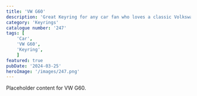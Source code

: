 ```yaml
---
title: 'VW G60'
description: 'Great Keyring for any car fan who loves a classic Volkswagon'
category: 'Keyrings'
catalogue number: '247'
tags: [
    'Car', 
    'VW G60',
    'Keyring', 
    ]
featured: true
pubDate: '2024-03-25'
heroImage: '/images/247.png'
---
```


Placeholder content for VW G60.